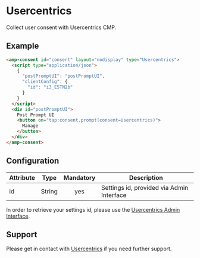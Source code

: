 <!---
Copyright 2020 The AMP HTML Authors. All Rights Reserved.

Licensed under the Apache License, Version 2.0 (the "License");
you may not use this file except in compliance with the License.
You may obtain a copy of the License at

      http://www.apache.org/licenses/LICENSE-2.0

Unless required by applicable law or agreed to in writing, software
distributed under the License is distributed on an "AS-IS" BASIS,
WITHOUT WARRANTIES OR CONDITIONS OF ANY KIND, either express or implied.
See the License for the specific language governing permissions and
limitations under the License.
-->

# Usercentrics

Collect user consent with Usercentrics CMP.

## Example

```html
<amp-consent id="consent" layout="nodisplay" type="Usercentrics">
  <script type="application/json">
    {
      "postPromptUI": "postPromptUI",
      "clientConfig": {
        "id": "i3_E5TN2b"
      }
    }
  </script>
  <div id="postPromptUI">
    Post Prompt UI
    <button on="tap:consent.prompt(consent=Usercentrics)">
      Manage
    </button>
  </div>
</amp-consent>
```

## Configuration

| Attribute |  Type  | Mandatory | Description                               |
| --------- | :----: | :-------: | ----------------------------------------- |
| id        | String |    yes    | Settings id, provided via Admin Interface |

In order to retrieve your settings id, please use the [Usercentrics Admin Interface](https://admin.usercentrics.com/).

## Support

Please get in contact with [Usercentrics](https://usercentrics.com/) if you need further support.
